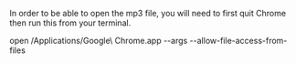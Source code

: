 In order to be able to open the mp3 file, you will need to first quit Chrome
then run this from your terminal.

open /Applications/Google\ Chrome.app --args --allow-file-access-from-files
